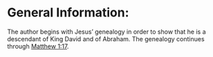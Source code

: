 # General Information:

The author begins with Jesus’ genealogy in order to show that he is a descendant of King David and of Abraham. The genealogy continues through [Matthew 1:17](../01/17.md).
